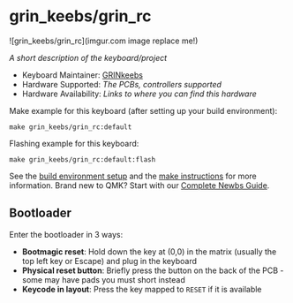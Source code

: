 # grin_keebs/grin_rc

![grin_keebs/grin_rc](imgur.com image replace me!)

*A short description of the keyboard/project*

* Keyboard Maintainer: [GRINkeebs](https://github.com/policium)
* Hardware Supported: *The PCBs, controllers supported*
* Hardware Availability: *Links to where you can find this hardware*

Make example for this keyboard (after setting up your build environment):

    make grin_keebs/grin_rc:default

Flashing example for this keyboard:

    make grin_keebs/grin_rc:default:flash

See the [build environment setup](https://docs.qmk.fm/#/getting_started_build_tools) and the [make instructions](https://docs.qmk.fm/#/getting_started_make_guide) for more information. Brand new to QMK? Start with our [Complete Newbs Guide](https://docs.qmk.fm/#/newbs).

## Bootloader

Enter the bootloader in 3 ways:

* **Bootmagic reset**: Hold down the key at (0,0) in the matrix (usually the top left key or Escape) and plug in the keyboard
* **Physical reset button**: Briefly press the button on the back of the PCB - some may have pads you must short instead
* **Keycode in layout**: Press the key mapped to `RESET` if it is available
